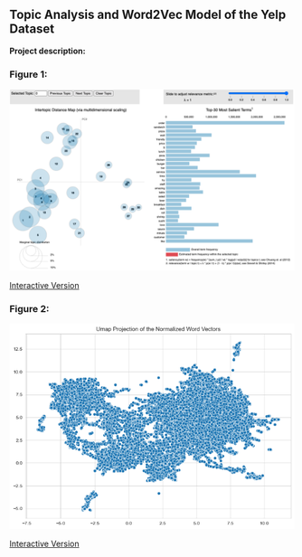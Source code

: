## Topic Analysis and Word2Vec Model of the Yelp Dataset

**Project description:**

### Figure 1:
<img src="images/static_lda_vis.png?raw=true"/>

[Interactive Version](/images/lda_vis.html)

### Figure 2:
<img src="images/word_vectors_all.png?raw=true"/>

[Interactive Version](/images/word_vectors.html)

